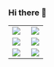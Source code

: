 
### Hi there 👋

<!--
**magictomagic/magictomagic** is a ✨ _special_ ✨ repository because its `README.md` (this file) appears on your GitHub profile.

Here are some ideas to get you started:

- 🔭 I’m currently working on ...
- 🌱 I’m currently learning ...
- 👯 I’m looking to collaborate on ...
- 🤔 I’m looking for help with ...
- 💬 Ask me about ...
- 📫 How to reach me: ...
- 😄 Pronouns: ...
- ⚡ Fun fact: ...
-->
<table>
<tr>
<td valign="top" width="54%">
  <img src="https://github-readme-stats.vercel.app/api?username=magictomagic&theme=highcontrast&show_icons=true&count_private=true">
</td>
<td valign="top" width="46%">
  <img src="https://github-readme-stats.vercel.app/api/top-langs/?username=magictomagic&layout=compact&hide=html,TeX&langs_count=10">
</td>
</tr>
<tr>  
  <td valign="top" width="54%">
    <img src="https://github-readme-stats.vercel.app/api/pin/?username=magictomagic&repo=MagicAnchor&show_owner=true">
  </td>
   <td valign="top" width="54%">
    <img src="https://github-readme-stats.vercel.app/api/pin/?username=magictomagic&repo=coSS&show_owner=true">
  </td>
</tr>
  
<tr>  
  <td valign="top" width="54%">
    <img src="https://github-readme-stats.vercel.app/api/pin/?username=magictomagic&repo=learn&show_owner=true">
  </td>
   <td valign="top" width="54%">
    <img src="https://github-readme-stats.vercel.app/api/pin/?username=magictomagic&repo=WebSimplifyHUB&show_owner=true">
  </td>
</tr>
</table>




